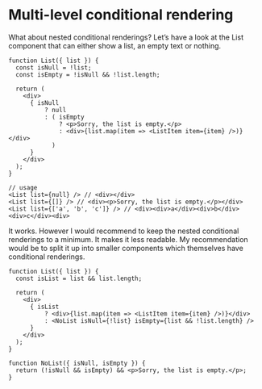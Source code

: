# Multi-level conditional rendering

What about nested conditional renderings? Let’s have a look at the List component that can either show a list, an empty text or nothing.

```
function List({ list }) {
  const isNull = !list;
  const isEmpty = !isNull && !list.length;

  return (
    <div>
      { isNull
          ? null
          : ( isEmpty
              ? <p>Sorry, the list is empty.</p>
              : <div>{list.map(item => <ListItem item={item} />)}</div>
            )
      }
    </div>
  );
}

// usage
<List list={null} /> // <div></div>
<List list={[]} /> // <div><p>Sorry, the list is empty.</p></div>
<List list={['a', 'b', 'c']} /> // <div><div>a</div><div>b</div><div>c</div><div>
```

It works. However I would recommend to keep the nested conditional renderings to a minimum. It makes it less readable. My recommendation would be to split it up into smaller components which themselves have conditional renderings.

```
function List({ list }) {
  const isList = list && list.length;

  return (
    <div>
      { isList
          ? <div>{list.map(item => <ListItem item={item} />)}</div>
          : <NoList isNull={!list} isEmpty={list && !list.length} />
      }
    </div>
  );
}

function NoList({ isNull, isEmpty }) {
  return (!isNull && isEmpty) && <p>Sorry, the list is empty.</p>;
}
```